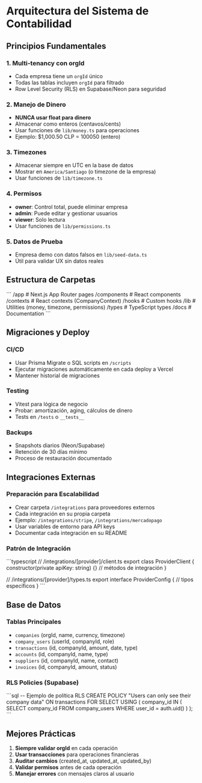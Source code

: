 # Arquitectura del Sistema de Contabilidad

## Principios Fundamentales

### 1. Multi-tenancy con orgId
- Cada empresa tiene un `orgId` único
- Todas las tablas incluyen `orgId` para filtrado
- Row Level Security (RLS) en Supabase/Neon para seguridad

### 2. Manejo de Dinero
- **NUNCA usar float para dinero**
- Almacenar como enteros (centavos/cents)
- Usar funciones de `lib/money.ts` para operaciones
- Ejemplo: $1,000.50 CLP = 100050 (entero)

### 3. Timezones
- Almacenar siempre en UTC en la base de datos
- Mostrar en `America/Santiago` (o timezone de la empresa)
- Usar funciones de `lib/timezone.ts`

### 4. Permisos
- **owner**: Control total, puede eliminar empresa
- **admin**: Puede editar y gestionar usuarios
- **viewer**: Solo lectura
- Usar funciones de `lib/permissions.ts`

### 5. Datos de Prueba
- Empresa demo con datos falsos en `lib/seed-data.ts`
- Útil para validar UX sin datos reales

## Estructura de Carpetas

\`\`\`
/app                 # Next.js App Router pages
/components          # React components
/contexts            # React contexts (CompanyContext)
/hooks               # Custom hooks
/lib                 # Utilities (money, timezone, permissions)
/types               # TypeScript types
/docs                # Documentation
\`\`\`

## Migraciones y Deploy

### CI/CD
- Usar Prisma Migrate o SQL scripts en `/scripts`
- Ejecutar migraciones automáticamente en cada deploy a Vercel
- Mantener historial de migraciones

### Testing
- Vitest para lógica de negocio
- Probar: amortización, aging, cálculos de dinero
- Tests en `/tests` o `__tests__`

### Backups
- Snapshots diarios (Neon/Supabase)
- Retención de 30 días mínimo
- Proceso de restauración documentado

## Integraciones Externas

### Preparación para Escalabilidad
- Crear carpeta `/integrations` para proveedores externos
- Cada integración en su propia carpeta
- Ejemplo: `/integrations/stripe`, `/integrations/mercadopago`
- Usar variables de entorno para API keys
- Documentar cada integración en su README

### Patrón de Integración
\`\`\`typescript
// /integrations/[provider]/client.ts
export class ProviderClient {
  constructor(private apiKey: string) {}
  // métodos de integración
}

// /integrations/[provider]/types.ts
export interface ProviderConfig {
  // tipos específicos
}
\`\`\`

## Base de Datos

### Tablas Principales
- `companies` (orgId, name, currency, timezone)
- `company_users` (userId, companyId, role)
- `transactions` (id, companyId, amount, date, type)
- `accounts` (id, companyId, name, type)
- `suppliers` (id, companyId, name, contact)
- `invoices` (id, companyId, amount, status)

### RLS Policies (Supabase)
\`\`\`sql
-- Ejemplo de política RLS
CREATE POLICY "Users can only see their company data"
ON transactions
FOR SELECT
USING (
  company_id IN (
    SELECT company_id FROM company_users 
    WHERE user_id = auth.uid()
  )
);
\`\`\`

## Mejores Prácticas

1. **Siempre validar orgId** en cada operación
2. **Usar transacciones** para operaciones financieras
3. **Auditar cambios** (created_at, updated_at, updated_by)
4. **Validar permisos** antes de cada operación
5. **Manejar errores** con mensajes claros al usuario
